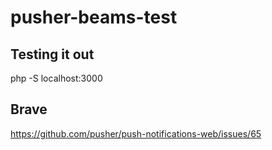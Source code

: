 # pusher-beams-test

## Testing it out
php -S localhost:3000

## Brave
https://github.com/pusher/push-notifications-web/issues/65
